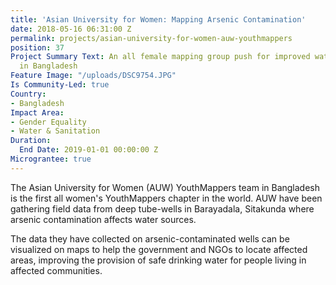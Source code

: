 ```yaml
---
title: 'Asian University for Women: Mapping Arsenic Contamination'
date: 2018-05-16 06:31:00 Z
permalink: projects/asian-university-for-women-auw-youthmappers
position: 37
Project Summary Text: An all female mapping group push for improved water & sanitation
  in Bangladesh
Feature Image: "/uploads/DSC9754.JPG"
Is Community-Led: true
Country:
- Bangladesh
Impact Area:
- Gender Equality
- Water & Sanitation
Duration:
  End Date: 2019-01-01 00:00:00 Z
Micrograntee: true
---
```


The Asian University for Women (AUW) YouthMappers team in Bangladesh is the first all women's YouthMappers chapter in the world. AUW have been gathering field data from deep tube-wells in Barayadala, Sitakunda where arsenic contamination affects water sources.

The data they have collected on arsenic-contaminated wells can be visualized on maps to help the government and NGOs to locate affected areas, improving the provision of safe drinking water for people living in affected communities.